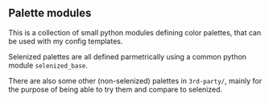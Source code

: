 Palette modules
---------------

This is a collection of small python modules defining color palettes, that can
be used with my config templates.

Selenized palettes are all defined parmetrically using a common python module
`selenized_base`.

There are also some other (non-selenized) palettes in `3rd-party/`, mainly for
the purpose of being able to try them and compare to selenized.

